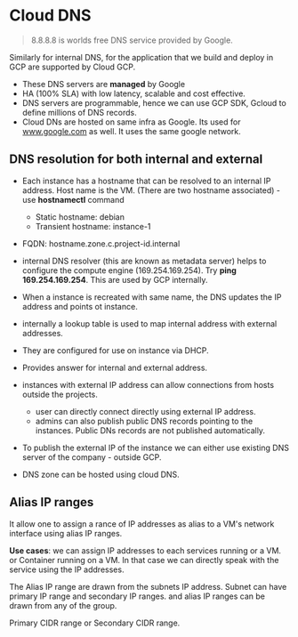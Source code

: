 # Cloud DNS

> 8.8.8.8 is worlds free DNS service provided by Google.

Similarly for internal DNS, for the application that we build and deploy in GCP are supported by Cloud GCP.

- These DNS servers are **managed** by Google
- HA (100% SLA) with low latency, scalable and cost effective.
- DNS servers are programmable, hence we can use GCP SDK, Gcloud to define millions of DNS records.
- Cloud DNs are hosted on same infra as Google. Its used for www.google.com as well. It uses the same google network.

## DNS resolution for both internal and external

- Each instance has a hostname that can be resolved to an internal IP address. Host name is the VM. (There are two hostname associated) - use **hostnamectl** command
  - Static hostname: debian
  - Transient hostname: instance-1
- FQDN: hostname.zone.c.project-id.internal
- internal DNS resolver  (this are known as metadata server) helps to configure the compute engine (169.254.169.254). Try **ping 169.254.169.254**. This are used by GCP internally.
- When a instance is recreated with same name, the DNS updates the IP address and points ot instance.
- internally a lookup table is used to map internal address with external addresses.
- They are configured for use on instance via DHCP.
- Provides answer for internal and external address.

- instances with external IP address can allow connections from hosts outside the projects.
  - user can directly connect directly using external IP address.
  - admins can also publish public DNS records pointing to the instances. Public DNs records are not published automatically.
- To publish the external IP of the instance we can either use existing DNS server of the company - outside GCP.
- DNS zone can be hosted using cloud DNS.

## Alias IP ranges

It allow one to assign a rance of IP addresses as alias to a VM's network interface using alias IP ranges.

**Use cases**: we can assign IP addresses to each services running or a VM. or Container running on a VM. In that case we can directly speak with the service using the IP addresses.

The Alias IP range are drawn from the subnets IP address. Subnet can have primary IP range and secondary IP ranges. and alias IP ranges can be drawn from any of the group.

Primary CIDR range or Secondary CIDR range.
